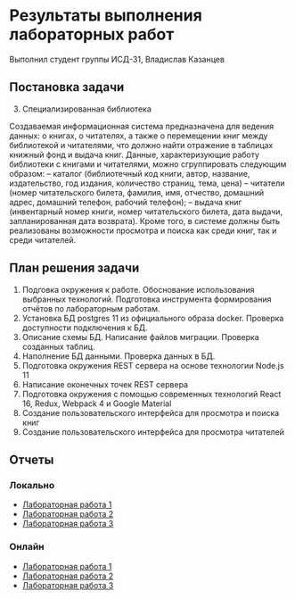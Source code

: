 # Результаты выполнения лабораторных работ
Выполнил студент группы ИСД-31, Владислав Казанцев

## Постановка задачи
3. Специализированная библиотека

Создаваемая информационная система предназначена для ведения данных:
о книгах, о читателях, а также о перемещении книг между библиотекой и читателями, что должно найти отражение в таблицах книжный фонд и выдача книг.
Данные, характеризующие работу библиотеки с книгами и читателями, можно сгруппировать следующим образом:
– каталог (библиотечный код книги, автор, название, издательство, год издания, количество страниц, тема, цена)
– читатели (номер читательского билета, фамилия, имя, отчество, домашний адрес, домашний телефон, рабочий телефон);
– выдача книг (инвентарный номер книги, номер читательского билета, дата выдачи, запланированная дата возврата).
Кроме того, в системе должны быть реализованы возможности просмотра и поиска как среди книг, так и среди читателей.


## План решения задачи
1. Подговка окружения к работе. Обоснование использования выбранных технологий. Подготовка инструмента формирования отчётов по лабораторным работам.
2. Установка БД postgres 11 из официального образа docker. Проверка доступности подключения к БД.
3. Описание схемы БД. Написание файлов миграции. Проверка созданных таблиц.
4. Наполнение БД данными. Проверка данных в БД.
5. Подготовка окружения REST сервера на основе технологии Node.js 11
6. Написание оконечных точек REST сервера
7. Подготовка окружения с помощью современных технологий React 16, Redux, Webpack 4 и Google Material
8. Создание пользовательского интерфейса для просмотра и поиска книг
9. Создание пользовательского интерфейса для просмотра читателей

## Отчеты
### Локально
* [Лабораторная работа 1](lab1.html)
* [Лабораторная работа 2](lab2.html)
* [Лабораторная работа 3](lab3.html)

### Онлайн
* [Лабораторная работа 1](https://github.com/specialistvlad/dut-db-organization-and-knowledges/blob/master/results/lab1.md)
* [Лабораторная работа 2](https://github.com/specialistvlad/dut-db-organization-and-knowledges/blob/master/results/lab2.md)
* [Лабораторная работа 3](https://github.com/specialistvlad/dut-db-organization-and-knowledges/blob/master/results/lab3.md)
